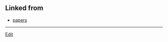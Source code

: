 ## Linked from

* [papers](papers.md)


----
[Edit](https://github.com/vitroid/vitroid.github.io/blob/master/MD/HMT2012.md)
